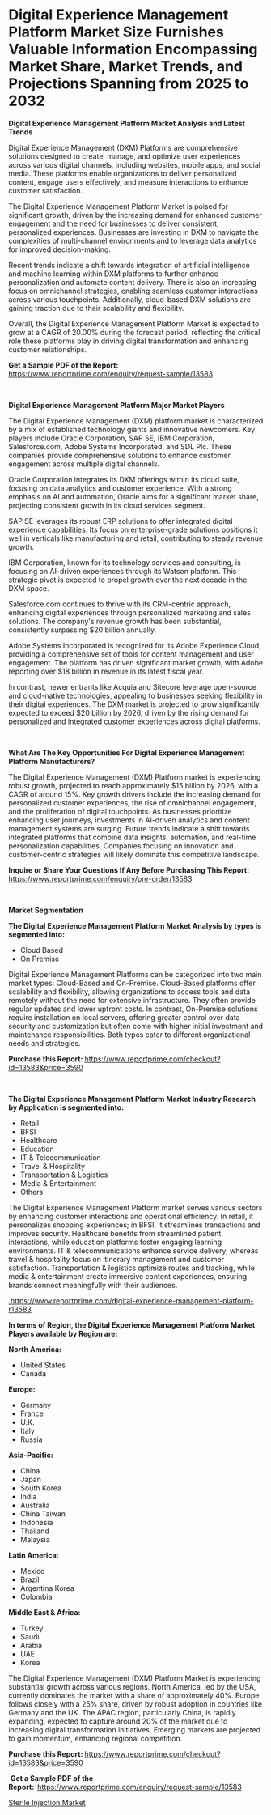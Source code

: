 <p><h1>Digital Experience Management Platform Market Size Furnishes Valuable Information Encompassing Market Share, Market Trends, and Projections Spanning from 2025 to 2032</h1></p><p><strong>Digital Experience Management Platform Market Analysis and Latest Trends</strong></p>
<p><p>Digital Experience Management (DXM) Platforms are comprehensive solutions designed to create, manage, and optimize user experiences across various digital channels, including websites, mobile apps, and social media. These platforms enable organizations to deliver personalized content, engage users effectively, and measure interactions to enhance customer satisfaction.</p><p>The Digital Experience Management Platform Market is poised for significant growth, driven by the increasing demand for enhanced customer engagement and the need for businesses to deliver consistent, personalized experiences. Businesses are investing in DXM to navigate the complexities of multi-channel environments and to leverage data analytics for improved decision-making.</p><p>Recent trends indicate a shift towards integration of artificial intelligence and machine learning within DXM platforms to further enhance personalization and automate content delivery. There is also an increasing focus on omnichannel strategies, enabling seamless customer interactions across various touchpoints. Additionally, cloud-based DXM solutions are gaining traction due to their scalability and flexibility.</p><p>Overall, the Digital Experience Management Platform Market is expected to grow at a CAGR of 20.00% during the forecast period, reflecting the critical role these platforms play in driving digital transformation and enhancing customer relationships.</p></p>
<p><strong>Get a Sample PDF of the Report:&nbsp;</strong> <a href="https://www.reportprime.com/enquiry/request-sample/13583?utm_campaign=3093&utm_medium=2&utm_source=Github&utm_content=ia&utm_term=20032025&utm_id=digital-experience-management-platform">https://www.reportprime.com/enquiry/request-sample/13583</a></p>
<p>&nbsp;</p>
<p><strong>Digital Experience Management Platform Major Market Players</strong></p>
<p><p>The Digital Experience Management (DXM) platform market is characterized by a mix of established technology giants and innovative newcomers. Key players include Oracle Corporation, SAP SE, IBM Corporation, Salesforce.com, Adobe Systems Incorporated, and SDL Plc. These companies provide comprehensive solutions to enhance customer engagement across multiple digital channels.</p><p>Oracle Corporation integrates its DXM offerings within its cloud suite, focusing on data analytics and customer experience. With a strong emphasis on AI and automation, Oracle aims for a significant market share, projecting consistent growth in its cloud services segment.</p><p>SAP SE leverages its robust ERP solutions to offer integrated digital experience capabilities. Its focus on enterprise-grade solutions positions it well in verticals like manufacturing and retail, contributing to steady revenue growth.</p><p>IBM Corporation, known for its technology services and consulting, is focusing on AI-driven experiences through its Watson platform. This strategic pivot is expected to propel growth over the next decade in the DXM space.</p><p>Salesforce.com continues to thrive with its CRM-centric approach, enhancing digital experiences through personalized marketing and sales solutions. The company's revenue growth has been substantial, consistently surpassing $20 billion annually.</p><p>Adobe Systems Incorporated is recognized for its Adobe Experience Cloud, providing a comprehensive set of tools for content management and user engagement. The platform has driven significant market growth, with Adobe reporting over $18 billion in revenue in its latest fiscal year.</p><p>In contrast, newer entrants like Acquia and Sitecore leverage open-source and cloud-native technologies, appealing to businesses seeking flexibility in their digital experiences. The DXM market is projected to grow significantly, expected to exceed $20 billion by 2026, driven by the rising demand for personalized and integrated customer experiences across digital platforms.</p></p>
<p>&nbsp;</p>
<p><strong>What Are The Key Opportunities For Digital Experience Management Platform Manufacturers?</strong></p>
<p><p>The Digital Experience Management (DXM) Platform market is experiencing robust growth, projected to reach approximately $15 billion by 2026, with a CAGR of around 15%. Key growth drivers include the increasing demand for personalized customer experiences, the rise of omnichannel engagement, and the proliferation of digital touchpoints. As businesses prioritize enhancing user journeys, investments in AI-driven analytics and content management systems are surging. Future trends indicate a shift towards integrated platforms that combine data insights, automation, and real-time personalization capabilities. Companies focusing on innovation and customer-centric strategies will likely dominate this competitive landscape.</p></p>
<p><strong>Inquire or Share Your Questions If Any Before Purchasing This Report:</strong> <a href="https://www.reportprime.com/enquiry/pre-order/13583?utm_campaign=3093&utm_medium=2&utm_source=Github&utm_content=ia&utm_term=20032025&utm_id=digital-experience-management-platform">https://www.reportprime.com/enquiry/pre-order/13583</a></p>
<p>&nbsp;</p>
<p><strong>Market Segmentation</strong></p>
<p><strong>The Digital Experience Management Platform Market Analysis by types is segmented into:</strong></p>
<p><ul><li>Cloud Based</li><li>On Premise</li></ul></p>
<p><p>Digital Experience Management Platforms can be categorized into two main market types: Cloud-Based and On-Premise. Cloud-Based platforms offer scalability and flexibility, allowing organizations to access tools and data remotely without the need for extensive infrastructure. They often provide regular updates and lower upfront costs. In contrast, On-Premise solutions require installation on local servers, offering greater control over data security and customization but often come with higher initial investment and maintenance responsibilities. Both types cater to different organizational needs and strategies.</p></p>
<p><strong>Purchase this Report:&nbsp;</strong><a href="https://www.reportprime.com/checkout?id=13583&price=3590&utm_campaign=3093&utm_medium=2&utm_source=Github&utm_content=ia&utm_term=20032025&utm_id=digital-experience-management-platform">https://www.reportprime.com/checkout?id=13583&price=3590</a></p>
<p>&nbsp;</p>
<p><strong>The Digital Experience Management Platform Market Industry Research by Application is segmented into:</strong></p>
<p><ul><li>Retail</li><li>BFSI</li><li>Healthcare</li><li>Education</li><li>IT & Telecommunication</li><li>Travel & Hospitality</li><li>Transportation & Logistics</li><li>Media & Entertainment</li><li>Others</li></ul></p>
<p><p>The Digital Experience Management Platform market serves various sectors by enhancing customer interactions and operational efficiency. In retail, it personalizes shopping experiences; in BFSI, it streamlines transactions and improves security. Healthcare benefits from streamlined patient interactions, while education platforms foster engaging learning environments. IT & telecommunications enhance service delivery, whereas travel & hospitality focus on itinerary management and customer satisfaction. Transportation & logistics optimize routes and tracking, while media & entertainment create immersive content experiences, ensuring brands connect meaningfully with their audiences.</p></p>
<p><a href="https://www.reportprime.com/digital-experience-management-platform-r13583?utm_campaign=3093&utm_medium=2&utm_source=Github&utm_content=ia&utm_term=20032025&utm_id=digital-experience-management-platform">&nbsp;https://www.reportprime.com/digital-experience-management-platform-r13583</a></p>
<p><strong>In terms of Region, the Digital Experience Management Platform Market Players available by Region are:</strong></p>
<p>
    <p> <strong> North America: </strong>
        <ul>
            <li>United States</li>
            <li>Canada</li>
        </ul>
        </p> 
    <p> <strong> Europe: </strong>
        <ul>
            <li>Germany</li>
            <li>France</li>
            <li>U.K.</li>
            <li>Italy</li>
            <li>Russia</li>
        </ul>
        </p> 
    <p> <strong> Asia-Pacific: </strong>
        <ul>
            <li>China</li>
            <li>Japan</li>
            <li>South Korea</li>
            <li>India</li>
            <li>Australia</li>
            <li>China Taiwan</li>
            <li>Indonesia</li>
            <li>Thailand</li>
            <li>Malaysia</li>
        </ul>
        </p> 
    <p> <strong> Latin America: </strong>
        <ul>
            <li>Mexico</li>
            <li>Brazil</li>
            <li>Argentina Korea</li>
            <li>Colombia</li>
        </ul>
        </p> 
    <p> <strong> Middle East & Africa: </strong>
        <ul>
            <li>Turkey</li>
            <li>Saudi</li>
            <li>Arabia</li>
            <li>UAE</li>
            <li>Korea</li>
        </ul>
    </p>
    </p>
<p><p>The Digital Experience Management (DXM) Platform Market is experiencing substantial growth across various regions. North America, led by the USA, currently dominates the market with a share of approximately 40%. Europe follows closely with a 25% share, driven by robust adoption in countries like Germany and the UK. The APAC region, particularly China, is rapidly expanding, expected to capture around 20% of the market due to increasing digital transformation initiatives. Emerging markets are projected to gain momentum, enhancing regional competition.</p></p>
<p><strong>Purchase this Report: </strong><a href="https://www.reportprime.com/checkout?id=13583&price=3590&utm_campaign=3093&utm_medium=2&utm_source=Github&utm_content=ia&utm_term=20032025&utm_id=digital-experience-management-platform">https://www.reportprime.com/checkout?id=13583&price=3590</a></p>
<p>&nbsp;<strong>Get a Sample PDF of the Report:&nbsp;&nbsp;</strong><a href="https://www.reportprime.com/enquiry/request-sample/13583?utm_campaign=3093&utm_medium=2&utm_source=Github&utm_content=ia&utm_term=20032025&utm_id=digital-experience-management-platform">https://www.reportprime.com/enquiry/request-sample/13583</a></p>
<p><strong></strong></p>
<p><p><a href="https://github.com/ivvrgibi/Market-Research-Report-List-1/blob/main/sterile-injection-market.md?utm_campaign=3093&utm_medium=2&utm_source=Github&utm_content=ia&utm_term=20032025&utm_id=digital-experience-management-platform">Sterile Injection Market</a></p></p>
